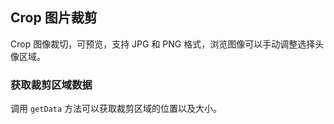 <div class="demo-header">
<p class="overviewicon">
  <span class="wapi-ui-crop"/>
</p>

## Crop 图片裁剪

<nova-uxlink widget-name="Crop"></nova-uxlink>

Crop 图像裁切，可预览，支持 JPG 和 PNG 格式，浏览图像可以手动调整选择头像区域。
</div>

### 获取裁剪区域数据

调用 `getData` 方法可以获取裁剪区域的位置以及大小。

<nova-demo-view link="crop/get-data"></nova-demo-view>

<br>
